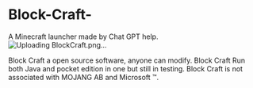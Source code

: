 # Block-Craft-
A Minecraft launcher made by Chat GPT help.
![Uploading BlockCraft.png…]()


Block Craft a open source software, anyone can modify.
Block Craft Run both Java and pocket edition in one but still in testing.
Block Craft is not associated with MOJANG AB and Microsoft ™.
